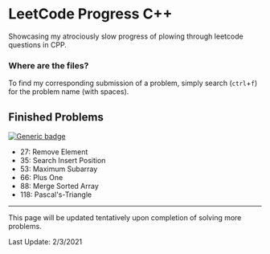 # LeetCode Progress C++
Showcasing my atrociously slow progress of plowing through leetcode questions in CPP.

### Where are the files?
To find my corresponding submission of a problem, simply search (`ctrl`+`f`) for the problem name (with spaces).

## Finished Problems
[![Generic badge](https://img.shields.io/badge/LeetCode-Array-<Green>.svg)](https://leetcode.com/tag/array/)
  + 27:  Remove Element
  + 35:  Search Insert Position
  + 53:  Maximum Subarray
  + 66:  Plus One
  + 88:  Merge Sorted Array
  + 118: Pascal's-Triangle

---

This page will be updated tentatively upon completion of solving more problems.

Last Update: 2/3/2021

